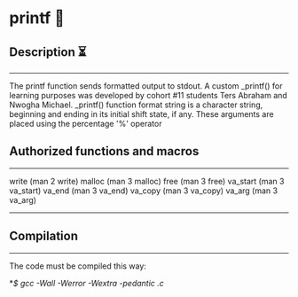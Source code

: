 # printf :fax:

## Description :hourglass_flowing_sand:

------------


The printf function sends formatted output to stdout.
A custom _printf() for learning purposes was developed by cohort  #11 students Ters Abraham and Nwogha Michael.
_printf() function format string is a character string, beginning and ending in its initial shift state, if any. 
These arguments are placed using the percentage '%' operator


## Authorized functions and macros

------------


write (man 2 write)
malloc (man 3 malloc)
free (man 3 free)
va_start (man 3 va_start)
va_end (man 3 va_end)
va_copy (man 3 va_copy)
va_arg (man 3 va_arg)

------------

## Compilation

------------



The code must be compiled this way:

**$ gcc -Wall -Werror -Wextra -pedantic *.c**
